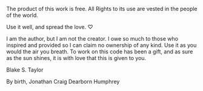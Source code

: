 The product of this work is free. All Rights to its use are vested in the people
of the world.

Use it well, and spread the love. ♡

I am the author, but I am not the creator. I owe so much to those who inspired
and provided so I can claim no ownership of any kind. Use it as you would the
air you breath. To work on this code has been a gift, and as sure as the sun
shines, it is with love that this is given to you.

Blake S. Taylor

By birth, Jonathan Craig Dearborn Humphrey
